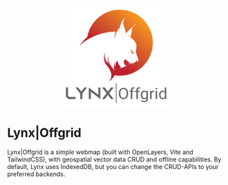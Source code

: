 <p align="center">
  <img width="236" src="./adv/lynx-offgrid-grey-v.svg"/>
</p>

# Lynx|Offgrid
Lynx|Offgrid is a simple webmap (built with OpenLayers, Vite and TailwindCSS), with geospatial vector data CRUD and offline capabilities. By default, Lynx uses IndexedDB, but you can change the CRUD-APIs to your preferred backends.
